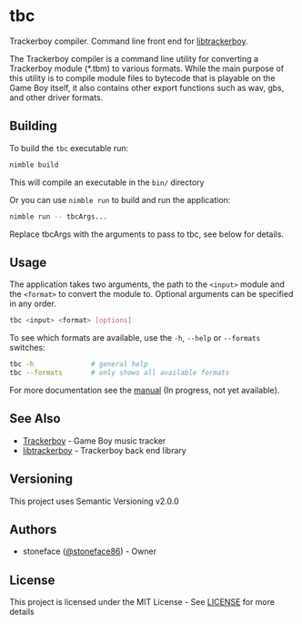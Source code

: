 # tbc

Trackerboy compiler. Command line front end for [libtrackerboy][libtrackerboy-url].

The Trackerboy compiler is a command line utility for converting a Trackerboy
module (*.tbm) to various formats. While the main purpose of this utility is
to compile module files to bytecode that is playable on the Game Boy itself,
it also contains other export functions such as wav, gbs, and other driver
formats.

## Building

To build the `tbc` executable run:
```sh
nimble build
```

This will compile an executable in the `bin/` directory

Or you can use `nimble run` to build and run the application:
```sh
nimble run -- tbcArgs...
```

Replace tbcArgs with the arguments to pass to tbc, see below for details.

## Usage

The application takes two arguments, the path to the `<input>` module and the
`<format>` to convert the module to. Optional arguments can be specified in
any order.

```sh
tbc <input> <format> [options]
```

To see which formats are available, use the `-h`, `--help` or `--formats`
switches:
```sh
tbc -h              # general help
tbc --formats       # only shows all available formats
```

For more documentation see the [manual](#) (In progress, not yet available).

## See Also

 - [Trackerboy](https://github.com/stoneface86/trackerboy) - Game Boy music tracker
 - [libtrackerboy][libtrackerboy-url] - Trackerboy back end library

## Versioning

This project uses Semantic Versioning v2.0.0

## Authors

 - stoneface ([@stoneface86](https://github.com/stoneface86)) - Owner

## License

This project is licensed under the MIT License - See [LICENSE](LICENSE) for more details

[libtrackerboy-url]: https://github.com/stoneface86/libtrackerboy
